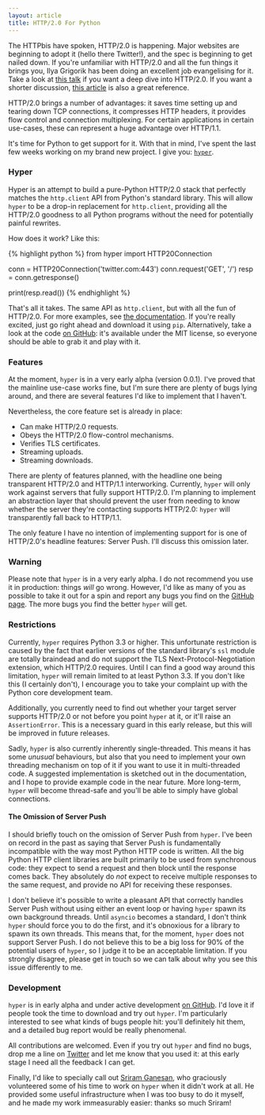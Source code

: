 ```yaml
---
layout: article
title: HTTP/2.0 For Python
---
```


The HTTPbis have spoken, HTTP/2.0 is happening. Major websites are beginning to
adopt it (hello there Twitter!), and the spec is beginning to get nailed down.
If you're unfamiliar with HTTP/2.0 and all the fun things it brings you, Ilya
Grigorik has been doing an excellent job evangelising for it. Take a look at
[this talk](http://youtu.be/ZxfEcqJ4MOM) if you want a deep dive into HTTP/2.0.
If you want a shorter discussion,
[this article](http://queue.acm.org/detail.cfm?id=2555617) is also a great
reference.

HTTP/2.0 brings a number of advantages: it saves time setting up and tearing
down TCP connections, it compresses HTTP headers, it provides flow control and
connection multiplexing. For certain applications in certain use-cases, these
can represent a huge advantage over HTTP/1.1.

It's time for Python to get support for it. With that in mind, I've
spent the last few weeks working on my brand new project. I give you:
[`hyper`](http://hyper.rtfd.org/).

### Hyper

Hyper is an attempt to build a pure-Python HTTP/2.0 stack that perfectly
matches the `http.client` API from Python's standard library. This will allow
`hyper` to be a drop-in replacement for `http.client`, providing all the
HTTP/2.0 goodness to all Python programs without the need for potentially
painful rewrites.

How does it work? Like this:

{% highlight python %}
from hyper import HTTP20Connection

conn = HTTP20Connection('twitter.com:443')
conn.request('GET', '/')
resp = conn.getresponse()

print(resp.read())
{% endhighlight %}

That's all it takes. The same API as `http.client`, but with all the fun of
HTTP/2.0. For more examples, see [the documentation](http://hyper.rtfd.org/).
If you're really excited, just go right ahead and download it using `pip`.
Alternatively, take a look at the code
[on GitHub](https://github.com/lukasa/hyper): it's available under the MIT
license, so everyone should be able to grab it and play with it.

### Features

At the moment, `hyper` is in a very early alpha (version 0.0.1). I've proved
that the mainline use-case works fine, but I'm sure there are plenty of bugs
lying around, and there are several features I'd like to implement that I
haven't.

Nevertheless, the core feature set is already in place:

- Can make HTTP/2.0 requests.
- Obeys the HTTP/2.0 flow-control mechanisms.
- Verifies TLS certificates.
- Streaming uploads.
- Streaming downloads.

There are plenty of features planned, with the headline one being transparent
HTTP/2.0 and HTTP/1.1 interworking. Currently, `hyper` will only work against
servers that fully support HTTP/2.0. I'm planning to implement an abstraction
layer that should prevent the user from needing to know whether the server
they're contacting supports HTTP/2.0: `hyper` will transparently fall back to
HTTP/1.1.

The only feature I have no intention of implementing support for is one of
HTTP/2.0's headline features: Server Push. I'll discuss this omission later.

### Warning

Please note that `hyper` is in a very early alpha. I do not recommend you use
it in production: things _will_ go wrong. However, I'd like as many of you as
possible to take it out for a spin and report any bugs you find on the
[GitHub page](https://github.com/Lukasa/hyper). The more bugs you find the
better `hyper` will get.

### Restrictions

Currently, `hyper` requires Python 3.3 or higher. This unfortunate restriction
is caused by the fact that earlier versions of the standard library's `ssl`
module are totally braindead and do not support the TLS
Next-Protocol-Negotiation extension, which HTTP/2.0 requires. Until I can find
a good way around this limitation, `hyper` will remain limited to at least
Python 3.3. If you don't like this (I certainly don't), I encourage you to
take your complaint up with the Python core development team.

Additionally, you currently need to find out whether your target server
supports HTTP/2.0 or not before you point `hyper` at it, or it'll raise an
`AssertionError`. This is a necessary guard in this early release, but this
will be improved in future releases.

Sadly, `hyper` is also currently inherently single-threaded. This means it has
some _unusual_ behaviours, but also that you need to implement your own
threading mechanism on top of it if you want to use it in multi-threaded code.
A suggested implementation is sketched out in the documentation, and I hope to
provide example code in the near future. More long-term, `hyper` will become
thread-safe and you'll be able to simply have global connections.

#### The Omission of Server Push

I should briefly touch on the omission of Server Push from `hyper`. I've been
on record in the past as saying that Server Push is fundamentally incompatible
with the way most Python HTTP code is written. All the big Python HTTP client
libraries are built primarily to be used from synchronous code: they expect to
send a request and then block until the response comes back. They absolutely do
_not_ expect to receive multiple responses to the same request, and provide no
API for receiving these responses.

I don't believe it's possible to write a pleasant API that correctly handles
Server Push without using either an event loop or having `hyper` spawn its own
background threads. Until `asyncio` becomes a standard, I don't think `hyper`
should force you to do the first, and it's obnoxious for a library to spawn its
own threads. This means that, for the moment, `hyper` does not support Server
Push. I do not believe this to be a big loss for 90% of the potential users of
`hyper`, so I judge it to be an acceptable limitation. If you strongly
disagree, please get in touch so we can talk about why you see this issue
differently to me.

### Development

`hyper` is in early alpha and under active development
[on GitHub](https://github.com/Lukasa/hyper). I'd love it if people took the
time to download and try out `hyper`. I'm particularly interested to see what
kinds of bugs people hit: you'll definitely hit them, and a detailed bug report
would be really phenomenal.

All contributions are welcomed. Even if you try out `hyper` and find no bugs,
drop me a line on [Twitter](https://twitter.com/Lukasaoz) and let me know that
you used it: at this early stage I need all the feedback I can get.

Finally, I'd like to specially call out
[Sriram Ganesan](https://github.com/elricL), who graciously volunteered some of
his time to work on `hyper` when it didn't work at all. He provided some useful
infrastructure when I was too busy to do it myself, and he made my work
immeasurably easier: thanks so much Sriram!
